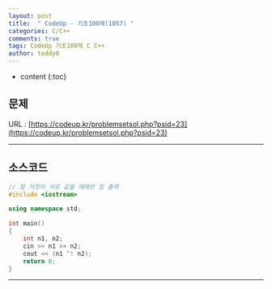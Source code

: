 ```yaml
---
layout: post   
title:  " CodeUp - 기초100제(1057) "
categories: C/C++
comments: true
tags: CodeUp 기초100제 C C++
author: teddy8  
---
```

* content
{:toc}

## 문제
URL : [https://codeup.kr/problemsetsol.php?psid=23](https://codeup.kr/problemsetsol.php?psid=23)

---

## 소스코드
``` cpp
// 참 거짓이 서로 같을 때에만 참 출력
#include <iostream>

using namespace std;

int main()
{
	int n1, n2;
	cin >> n1 >> n2;
	cout << (n1 ^! n2);
	return 0;
}
```

---
